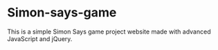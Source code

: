 # Simon-says-game
This is a simple Simon Says game project website made with advanced JavaScript and jQuery.

